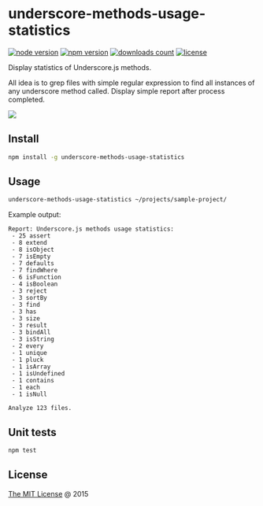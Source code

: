 # underscore-methods-usage-statistics

[![node version](https://img.shields.io/node/v/underscore-methods-usage-statistics.svg)](https://www.npmjs.com/package/underscore-methods-usage-statistics)
[![npm version](https://badge.fury.io/js/underscore-methods-usage-statistics.svg)](https://badge.fury.io/js/underscore-methods-usage-statistics)
[![downloads count](https://img.shields.io/npm/dt/underscore-methods-usage-statistics.svg)](https://www.npmjs.com/package/underscore-methods-usage-statistics)
[![license](https://img.shields.io/npm/l/underscore-methods-usage-statistics.svg)](https://www.npmjs.com/package/underscore-methods-usage-statistics)

Display statistics of Underscore.js methods.

All idea is to grep files with simple regular expression to find all instances of any underscore method called.
Display simple report after process completed.

![](https://underscorejs.org/docs/images/underscore.png)

## Install

```bash
npm install -g underscore-methods-usage-statistics
```

## Usage

```bash
underscore-methods-usage-statistics ~/projects/sample-project/
```

Example output:

```
Report: Underscore.js methods usage statistics:
 - 25 assert
 - 8 extend
 - 8 isObject
 - 7 isEmpty
 - 7 defaults
 - 7 findWhere
 - 6 isFunction
 - 4 isBoolean
 - 3 reject
 - 3 sortBy
 - 3 find
 - 3 has
 - 3 size
 - 3 result
 - 3 bindAll
 - 3 isString
 - 2 every
 - 1 unique
 - 1 pluck
 - 1 isArray
 - 1 isUndefined
 - 1 contains
 - 1 each
 - 1 isNull

Analyze 123 files.
```

## Unit tests

```bash
npm test
```

## License

[The MIT License](https://piecioshka.mit-license.org) @ 2015
